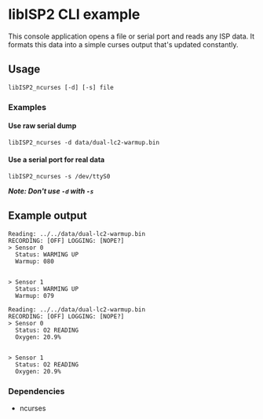 # libISP2 CLI example

This console application opens a file or serial port and reads any ISP data.
It formats this data into a simple curses output that's updated constantly.

## Usage

`libISP2_ncurses [-d] [-s] file`

### Examples

#### Use raw serial dump

`libISP2_ncurses -d data/dual-lc2-warmup.bin`

#### Use a serial port for real data

`libISP2_ncurses -s /dev/ttyS0`

***Note: Don't use `-d` with `-s`***

## Example output

```
Reading: ../../data/dual-lc2-warmup.bin
RECORDING: [OFF] LOGGING: [NOPE?]
> Sensor 0
  Status: WARMING UP
  Warmup: 080


> Sensor 1
  Status: WARMING UP
  Warmup: 079
```

```
Reading: ../../data/dual-lc2-warmup.bin
RECORDING: [OFF] LOGGING: [NOPE?]
> Sensor 0
  Status: O2 READING
  Oxygen: 20.9%


> Sensor 1
  Status: O2 READING
  Oxygen: 20.9%
```

### Dependencies

* ncurses
